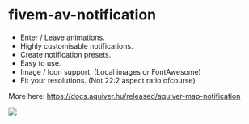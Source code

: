 # fivem-av-notification

* Enter / Leave animations.
* Highly customisable notifications.
* Create notification presets.
* Easy to use.
* Image / Icon support. (Local images or FontAwesome)
* Fit your resolutions. (Not 22:2 aspect ratio ofcourse)

More here: https://docs.aquiver.hu/released/aquiver-map-notification

![](https://i.imgur.com/YS84IBL.png)
